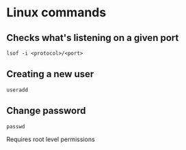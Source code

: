 # Linux commands

## Checks what's listening on a given port

`lsof -i <protocol>/<port>`

## Creating a new user

`useradd`

## Change password

`passwd`

Requires root level permissions